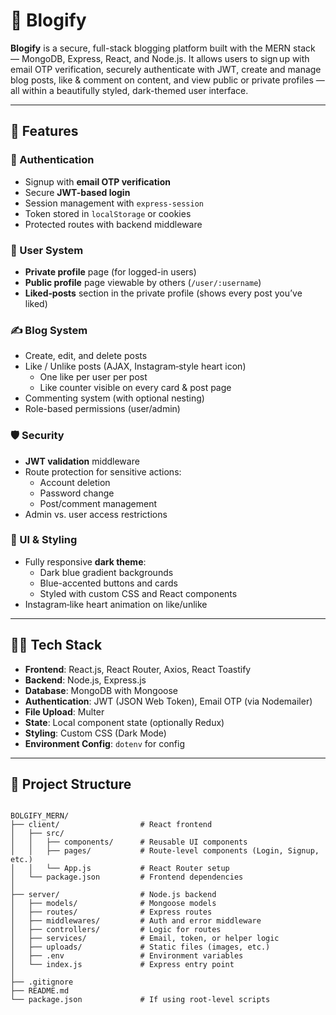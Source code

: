 # 📝 Blogify

**Blogify** is a secure, full-stack blogging platform built with the MERN stack — MongoDB, Express, React, and Node.js. It allows users to sign up with email OTP verification, securely authenticate with JWT, create and manage blog posts, like & comment on content, and view public or private profiles — all within a beautifully styled, dark-themed user interface.

---

## 🚀 Features

### 🔐 Authentication

- Signup with **email OTP verification**
- Secure **JWT-based login**
- Session management with `express-session`
- Token stored in `localStorage` or cookies
- Protected routes with backend middleware

### 👤 User System

- **Private profile** page (for logged-in users)
- **Public profile** page viewable by others (`/user/:username`)
- **Liked‑posts** section in the private profile (shows every post you’ve liked)

### ✍️ Blog System

- Create, edit, and delete posts
- Like / Unlike posts (AJAX, Instagram‑style heart icon)
  - One like per user per post
  - Like counter visible on every card & post page
- Commenting system (with optional nesting)
- Role-based permissions (user/admin)

### 🛡️ Security

- **JWT validation** middleware
- Route protection for sensitive actions:
  - Account deletion
  - Password change
  - Post/comment management
- Admin vs. user access restrictions

### 🎨 UI & Styling

- Fully responsive **dark theme**:
  - Dark blue gradient backgrounds
  - Blue-accented buttons and cards
  - Styled with custom CSS and React components
- Instagram‑like heart animation on like/unlike

---

## 🧑‍💻 Tech Stack

- **Frontend**: React.js, React Router, Axios, React Toastify
- **Backend**: Node.js, Express.js
- **Database**: MongoDB with Mongoose
- **Authentication**: JWT (JSON Web Token), Email OTP (via Nodemailer)
- **File Upload**: Multer
- **State**: Local component state (optionally Redux)
- **Styling**: Custom CSS (Dark Mode)
- **Environment Config**: `dotenv` for config

---

## 📂 Project Structure

```

BOLGIFY_MERN/
├── client/                  # React frontend
│   ├── src/
│   │   ├── components/      # Reusable UI components
│   │   ├── pages/           # Route-level components (Login, Signup, etc.)
│   │   └── App.js           # React Router setup
│   └── package.json         # Frontend dependencies
│
├── server/                  # Node.js backend
│   ├── models/              # Mongoose models
│   ├── routes/              # Express routes
│   ├── middlewares/         # Auth and error middleware
│   ├── controllers/         # Logic for routes
│   ├── services/            # Email, token, or helper logic
│   ├── uploads/             # Static files (images, etc.)
│   ├── .env                 # Environment variables
│   └── index.js             # Express entry point
│
├── .gitignore
├── README.md
└── package.json             # If using root-level scripts

```
